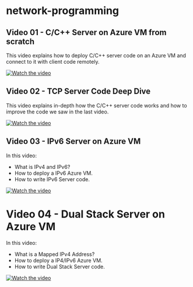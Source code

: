 # network-programming
## Video 01 - C/C++ Server on Azure VM from scratch
This video explains how to deploy C/C++ server code on an Azure VM and connect to it with client code remotely.

[![Watch the video](https://img.youtube.com/vi/QJFX__g9Mgk/hqdefault.jpg)](https://www.youtube.com/watch?v=QJFX__g9Mgk)

## Video 02 - TCP Server Code Deep Dive
This video explains in-depth how the C/C++ server code works and how to improve the code we saw in the last video.

[![Watch the video](https://img.youtube.com/vi/qTIVVAoG94A/hqdefault.jpg)](https://www.youtube.com/watch?v=qTIVVAoG94A)

## Video 03 - IPv6 Server on Azure VM
In this video:
- What is IPv4 and IPv6?
- How to deploy a IPv6 Azure VM.
- How to write IPv6 Server code.

[![Watch the video](https://img.youtube.com/vi/qnzVJ0-53Ow/hqdefault.jpg)](https://www.youtube.com/watch?v=qnzVJ0-53Ow)

# Video 04 - Dual Stack Server on Azure VM
In this video:
- What is a Mapped IPv4 Address?
- How to deploy a IP4/IPv6 Azure VM.
- How to write Dual Stack Server code.

[![Watch the video](https://img.youtube.com/vi/wiyZ7zhRzLM/hqdefault.jpg)](https://www.youtube.com/watch?v=wiyZ7zhRzLM)
